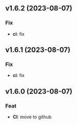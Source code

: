 ## v1.6.2 (2023-08-07)

### Fix

- **ci**: fix

## v1.6.1 (2023-08-07)

### Fix

- **ci**: fix

## v1.6.0 (2023-08-07)

### Feat

- **CI**: move to github
